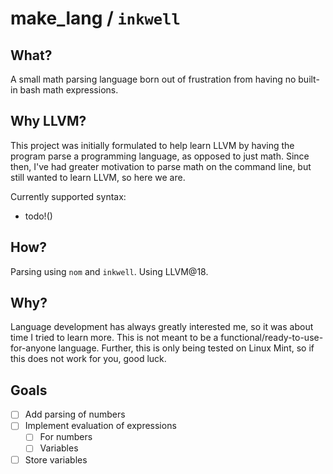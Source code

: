 # make_lang / `inkwell`
## What?
A small math parsing language born out of frustration from having no built-in bash math expressions.

## Why LLVM?
This project was initially formulated to help learn LLVM by having the program parse a programming language, as opposed to just math. Since then, I've had greater motivation to parse math on the command line, but still wanted to learn LLVM, so here we are.

Currently supported syntax:
- todo!()

## How?
Parsing using `nom` and `inkwell`. Using LLVM@18.

## Why?
Language development has always greatly interested me, so it was about time I tried to learn more. This is not meant to be a functional/ready-to-use-for-anyone language. Further, this is only being tested on Linux Mint, so if this does not work for you, good luck.

## Goals
- [ ] Add parsing of numbers
- [ ] Implement evaluation of expressions
    - [ ] For numbers
    - [ ] Variables
- [ ] Store variables
